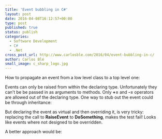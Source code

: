 ```yaml
---
title: 'Event bubbling in C#'
layout: post
date: 2016-04-08T16:12:57+00:00
type: post
published: true
status: publish
categories:
  - Software Development
  - C#
  - .Net
cross_post_url: http://www.carlosble.com/2016/04/event-bubbling-in-c/
author: Carlos Blé
small_image: c_sharp_logo.jpg
---
```

How to propagate an event from a low level class to a top level one:

<script src="https://gist.github.com/trikitrok/09a0bb5b79de8c784064f8f616bca6b4.js"></script>

Events can only be raised from within the declaring type. Unfortunately they can't be be passed in as arguments to methods. Only **+=** and **-=** operators are allowed out of the declaring type. One way to stub out the event could be through inheritance:

<script src="https://gist.github.com/trikitrok/cbe175b360cae40a89ea621a5f42380a.js"></script>

But declaring the event as virtual and then overriding it, is very tricky: replacing the call to **RaiseEvent** to **DoSomething**, makes the test fail! Looks like events where not designed to be overridden. 

A better approach would be:

<script src="https://gist.github.com/trikitrok/dab0d2b7a2914d66177e505588af344e.js"></script>
